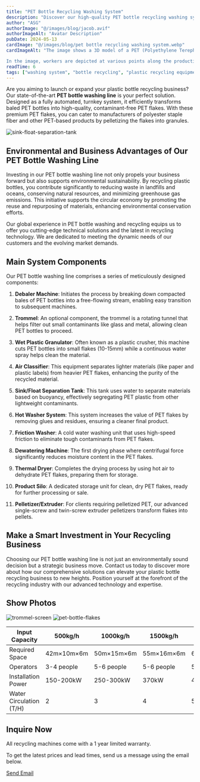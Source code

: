 ```yaml
---
title: "PET Bottle Recycling Washing System"
description: "Discover our high-quality PET bottle recycling washing system designed to provide efficient and eco-friendly solutions. Learn more about our innovative technology and sustainable practices."
author: "ASG"
authorImage: "@/images/blog/jacob.avif"
authorImageAlt: "Avatar Description"
pubDate: 2024-05-13
cardImage: "@/images/blog/pet bottle recycling washing system.webp"
cardImageAlt: "The image shows a 3D model of a PET (Polyethylene Terephthalate) bottle recycling facility. This setup includes various stages of the recycling process including the initial collection of used PET bottles, crushing, washing, and processing into PET flakes. The facility is equipped with several machines and conveyor belts that facilitate the movement and processing of materials.

In the image, workers are depicted at various points along the production line, overseeing and managing the recycling process. The machinery is color-coded and organized in a way that suggests a systematic process flow. Additionally, there are small inset images at the bottom right corner that provide a visual flow chart of the process from collecting used PET bottles to transforming them into clean PET flakes. This setup is typical for recycling plants aiming to convert plastic waste into reusable raw materials."
readTime: 6
tags: ["washing system", "bottle recycling", "plastic recycling equipment", "bottle washing line", "bottle washing system" ]
---
```

Are you aiming to launch or expand your plastic bottle recycling business? Our state-of-the-art **PET bottle washing line** is your perfect solution. Designed as a fully automated, turnkey system, it efficiently transforms baled PET bottles into high-quality, contaminant-free PET flakes. With these premium PET flakes, you can cater to manufacturers of polyester staple fiber and other PET-based products by pelletizing the flakes into granules.

![sink-float-separation-tank](/images/sink-float-separation-tank.webp)

## Environmental and Business Advantages of Our PET Bottle Washing Line

Investing in our PET bottle washing line not only propels your business forward but also supports environmental sustainability. By recycling plastic bottles, you contribute significantly to reducing waste in landfills and oceans, conserving natural resources, and minimizing greenhouse gas emissions. This initiative supports the circular economy by promoting the reuse and repurposing of materials, enhancing environmental conservation efforts.

Our global experience in PET bottle washing and recycling equips us to offer you cutting-edge technical solutions and the latest in recycling technology. We are dedicated to meeting the dynamic needs of our customers and the evolving market demands.

## Main System Components

Our PET bottle washing line comprises a series of meticulously designed components:
1. **Debaler Machine**: Initiates the process by breaking down compacted bales of PET bottles into a free-flowing stream, enabling easy transition to subsequent machines.

2. **Trommel**: An optional component, the trommel is a rotating tunnel that helps filter out small contaminants like glass and metal, allowing clean PET bottles to proceed.

3. **Wet Plastic Granulator**: Often known as a plastic crusher, this machine cuts PET bottles into small flakes (10-15mm) while a continuous water spray helps clean the material.

4. **Air Classifier**: This equipment separates lighter materials (like paper and plastic labels) from heavier PET flakes, enhancing the purity of the recycled material.

5. **Sink/Float Separation Tank**: This tank uses water to separate materials based on buoyancy, effectively segregating PET plastic from other lightweight contaminants.

6. **Hot Washer System**: This system increases the value of PET flakes by removing glues and residues, ensuring a cleaner final product.

7. **Friction Washer**: A cold water washing unit that uses high-speed friction to eliminate tough contaminants from PET flakes.

8. **Dewatering Machine**: The first drying phase where centrifugal force significantly reduces moisture content in the PET flakes.

9. **Thermal Dryer**: Completes the drying process by using hot air to dehydrate PET flakes, preparing them for storage.

10. **Product Silo**: A dedicated storage unit for clean, dry PET flakes, ready for further processing or sale.

11. **Pelletizer/Extruder**: For clients requiring pelletized PET, our advanced single-screw and twin-screw extruder pelletizers transform flakes into pellets.

## Make a Smart Investment in Your Recycling Business

Choosing our PET bottle washing line is not just an environmentally sound decision but a strategic business move. Contact us today to discover more about how our comprehensive solutions can elevate your plastic bottle recycling business to new heights. Position yourself at the forefront of the recycling industry with our advanced technology and expertise.


## Show Photos
![trommel-screen](/images/trommel-screen.webp)
![pet-bottle-flakes](/images/pet-bottle-flakes.webp)


<div class="scrollable-table-container">
  <table>
  <thead>
   <tr>
    <th>Input Capacity</th>
    <th>500kg/h</th>
    <th>1000kg/h</th>
    <th>1500kg/h</th>
    <th>2000kg/h</th>
    </tr>
  </thead>
  <tbody>
    <tr>
      <td>Required Space</td>
            <td>42m×10m×6m</td>
            <td>50m×15m×6m</td>
            <td>55m×16m×6m</td>
            <td>60m×18m×6m</td>
    </tr>
    <tr>
      <td>Operators</td>
            <td>3-4 people</td>
            <td>5-6 people</td>
            <td>5-6 people</td>
            <td>5-6 people</td>
    </tr>
    <tr>
      <td>Installation Power</td>
            <td>150-200kW</td>
            <td>250-300kW</td>
            <td>370kW</td>
            <td>450-500kW</td>
    </tr>
    <tr>
      <td>Water Circulation (T/H)</td>
            <td>2</td>
            <td>3</td>
            <td>4</td>
            <td>5</td>
    </tr>
  </tbody>
</table>
</div>

## Inquire Now

All recycling machines come with a 1 year limited warranty.

To get the latest prices and lead times, send us a message using the email below.

<div class="email-button-container">
  <a href="mailto:sales@rumtoo.com" class="email-button">Send Email</a>
</div>
